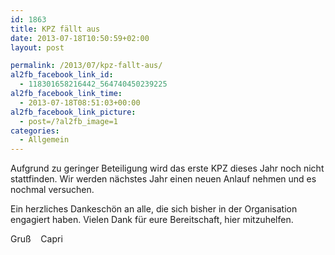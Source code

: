 ```yaml
---
id: 1863
title: KPZ fällt aus
date: 2013-07-18T10:50:59+02:00
layout: post

permalink: /2013/07/kpz-fallt-aus/
al2fb_facebook_link_id:
  - 118301658216442_564740450239225
al2fb_facebook_link_time:
  - 2013-07-18T08:51:03+00:00
al2fb_facebook_link_picture:
  - post=/?al2fb_image=1
categories:
  - Allgemein
---
```

Aufgrund zu geringer Beteiligung wird das erste KPZ dieses Jahr noch nicht stattfinden. Wir werden nächstes Jahr einen neuen Anlauf nehmen und es nochmal versuchen.

Ein herzliches Dankeschön an alle, die sich bisher in der Organisation engagiert haben. Vielen Dank für eure Bereitschaft, hier mitzuhelfen.

Gruß    Capri